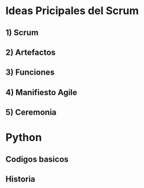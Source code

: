 # Ideas Pricipales del Scrum

## 1) Scrum

## 2) Artefactos

## 3) Funciones

## 4) Manifiesto Agile

## 5) Ceremonia

# Python

## Codigos basicos

## Historia
